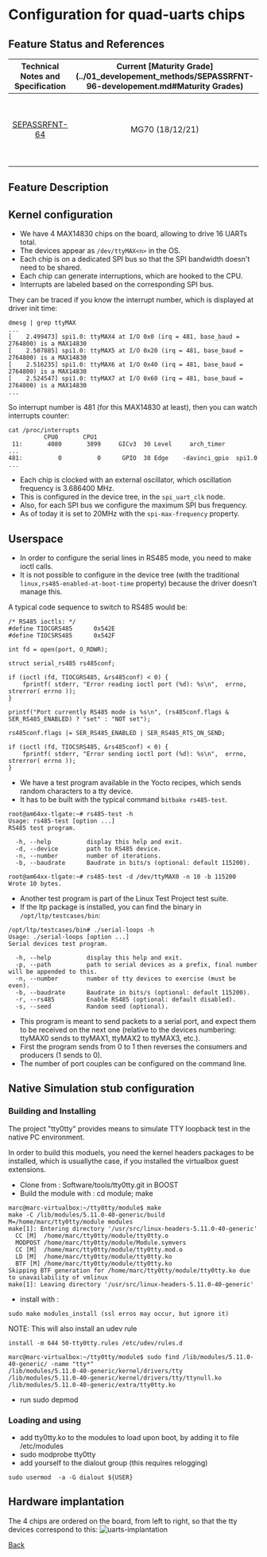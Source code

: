 # Configuration for quad-uarts chips

## Feature Status and References

| Technical Notes and Specification | Current [Maturity Grade](../01_developement_methods/SEPASSRFNT-96-developement.md#Maturity Grades)| Comments |
| :---: | :---: | --- |
|[SEPASSRFNT-64](https://jira.open-groupe.com/browse/SEPASSRFNT-64) | MG70 (18/12/21) | development complete for BSP part and EMC testing, CI integration todo. |

## Feature Description

## Kernel configuration

* We have 4 MAX14830 chips on the board, allowing to drive 16 UARTs total.
* The devices appear as `/dev/ttyMAX<n>` in the OS.
* Each chip is on a dedicated SPI bus so that the SPI bandwidth doesn't need to be shared.
* Each chip can generate interruptions, which are hooked to the CPU.
* Interrupts are labeled based on the corresponding SPI bus.

They can be traced if you know the interrupt number, which is displayed at driver init time:

```
dmesg | grep ttyMAX
...
[    2.499473] spi1.0: ttyMAX4 at I/O 0x0 (irq = 481, base_baud = 2764800) is a MAX14830
[    2.507885] spi1.0: ttyMAX5 at I/O 0x20 (irq = 481, base_baud = 2764800) is a MAX14830
[    2.516235] spi1.0: ttyMAX6 at I/O 0x40 (irq = 481, base_baud = 2764800) is a MAX14830
[    2.524547] spi1.0: ttyMAX7 at I/O 0x60 (irq = 481, base_baud = 2764800) is a MAX14830
...
```

So interrupt number is 481 (for this MAX14830 at least), then you can watch interrupts counter:

```
cat /proc/interrupts
          CPU0       CPU1
 11:       4080       3899     GICv3  30 Level     arch_timer
...
481:          0          0      GPIO  38 Edge    -davinci_gpio  spi1.0
...
```

* Each chip is clocked with an external oscillator, which oscillation frequency is 3.686400 MHz.
* This is configured in the device tree, in the `spi_uart_clk` node.
* Also, for each SPI bus we configure the maximum SPI bus frequency.
* As of today it is set to 20MHz with the `spi-max-frequency` property.

## Userspace

* In order to configure the serial lines in RS485 mode, you need to make ioctl calls.
* It is not possible to configure in the device tree (with the traditional `linux,rs485-enabled-at-boot-time` property) because the driver doesn't manage this.

A typical code sequence to switch to RS485 would be:

```
/* RS485 ioctls: */
#define TIOCGRS485      0x542E
#define TIOCSRS485      0x542F

int fd = open(port, O_RDWR);

struct serial_rs485 rs485conf;

if (ioctl (fd, TIOCGRS485, &rs485conf) < 0) {
	fprintf( stderr, "Error reading ioctl port (%d): %s\n",  errno, strerror( errno ));
}

printf("Port currently RS485 mode is %s\n", (rs485conf.flags & SER_RS485_ENABLED) ? "set" : "NOT set");

rs485conf.flags |= SER_RS485_ENABLED | SER_RS485_RTS_ON_SEND;

if (ioctl (fd, TIOCSRS485, &rs485conf) < 0) {
	fprintf( stderr, "Error sending ioctl port (%d): %s\n",  errno, strerror( errno ));
}
```

* We have a test program available in the Yocto recipes, which sends random characters to a tty device.
* It has to be built with the typical command `bitbake rs485-test`.

```
root@am64xx-tlgate:~# rs485-test -h
Usage: rs485-test [option ...]
RS485 test program.

  -h, --help          display this help and exit.
  -d, --device        path to RS485 device.
  -n, --number        number of iterations.
  -b, --baudrate      Baudrate in bits/s (optional: default 115200).

root@am64xx-tlgate:~# rs485-test -d /dev/ttyMAX0 -n 10 -b 115200
Wrote 10 bytes.
```

* Another test program is part of the Linux Test Project test suite.
* If the ltp package is installed, you can find the binary in `/opt/ltp/testcases/bin`:

```
/opt/ltp/testcases/bin# ./serial-loops -h
Usage: ./serial-loops [option ...]
Serial devices test program.

  -h, --help          display this help and exit.
  -p, --path          path to serial devices as a prefix, final number will be appended to this.
  -n, --number        number of tty devices to exercise (must be even).
  -b, --baudrate      Baudrate in bits/s (optional: default 115200).
  -r, --rs485         Enable RS485 (optional: default disabled).
  -s, --seed          Random seed (optional).
```

* This program is meant to send packets to a serial port, and expect them to be received on the next one (relative to the devices numbering: ttyMAX0 sends to ttyMAX1, ttyMAX2 to ttyMAX3, etc.).
* First the program sends from 0 to 1 then reverses the consumers and producers (1 sends to 0).
* The number of port couples can be configured on the command line.

## Native Simulation stub configuration

### Building and Installing

The project "tty0tty" provides means to simulate TTY loopback test in the native PC environment.

In order to build this moduels, you need the kernel headers packages to be installed, which is usuallythe case, if you installed the virtualbox guest extensions. 

* Clone from : Software/tools/tty0tty.git in BOOST
* Build the module with : cd module; make

```
marc@marc-virtualbox:~/tty0tty/module$ make 
make -C /lib/modules/5.11.0-40-generic/build M=/home/marc/tty0tty/module modules
make[1]: Entering directory '/usr/src/linux-headers-5.11.0-40-generic'
  CC [M]  /home/marc/tty0tty/module/tty0tty.o
  MODPOST /home/marc/tty0tty/module/Module.symvers
  CC [M]  /home/marc/tty0tty/module/tty0tty.mod.o
  LD [M]  /home/marc/tty0tty/module/tty0tty.ko
  BTF [M] /home/marc/tty0tty/module/tty0tty.ko
Skipping BTF generation for /home/marc/tty0tty/module/tty0tty.ko due to unavailability of vmlinux
make[1]: Leaving directory '/usr/src/linux-headers-5.11.0-40-generic'
```

* install with :

```
sudo make modules_install (ssl erros may occur, but ignore it)
```

NOTE: This will also install an udev rule

```
install -m 644 50-tty0tty.rules /etc/udev/rules.d

marc@marc-virtualbox:~/tty0tty/module$ sudo find /lib/modules/5.11.0-40-generic/ -name "tty*"
/lib/modules/5.11.0-40-generic/kernel/drivers/tty
/lib/modules/5.11.0-40-generic/kernel/drivers/tty/ttynull.ko
/lib/modules/5.11.0-40-generic/extra/tty0tty.ko
```

* run sudo depmod

### Loading and using

* add tty0tty.ko to the modules to load upon boot, by adding it to file /etc/modules
* sudo modprobe tty0tty
* add yourself to the dialout group (this requires relogging)

```
sudo usermod  -a -G dialout ${USER}
```

## Hardware implantation

The 4 chips are ordered on the board, from left to right, so that the tty devices correspond to this:
![uarts-implantation](uarts-implantation.png)

[Back](toc.md)
